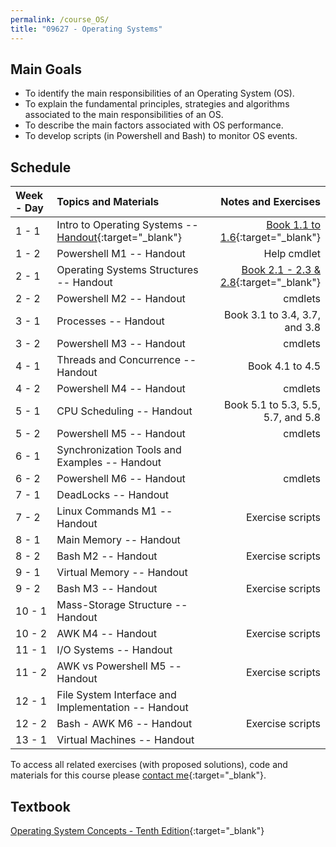 ```yaml
---
permalink: /course_OS/
title: "09627 - Operating Systems"
---
```

## Main Goals

- To identify the main responsibilities of an Operating System (OS). 
- To explain the fundamental principles, strategies and algorithms associated to the main responsibilities of an OS.
- To describe the main factors associated with OS performance.
- To develop scripts (in Powershell and Bash) to monitor OS events.


## Schedule

| Week - Day | Topics and Materials                                                                                                                                       |                                                                                                         Notes  and Exercises |
|:-----------|:-----------------------------------------------------------------------------------------------------------------------------------------------------------|-----------------------------------------------------------------------------------------------------------------------------:|
| 1 - 1      | Intro to Operating Systems -- [Handout](https://drive.google.com/file/d/1XtT9bVDjWAjLhSz0cnyupl6xy3RITrYQ/view?usp=sharing){:target="_blank"}              |      [Book 1.1 to 1.6](https://drive.google.com/file/d/184aeT45KvIfGFcFSRp8CyUCvjZ361NeM/view?usp=sharing){:target="_blank"} |
| 1 - 2      | Powershell M1 -- Handout                                                                                                                                   |                                                                                                                  Help cmdlet |
| 2 - 1      | Operating Systems Structures -- Handout                                                                                                                    | [Book 2.1 - 2.3 & 2.8](https://drive.google.com/file/d/1ReDp91IANDDzBYFgSL34nO4oEAvsrMOD/view?usp=sharing){:target="_blank"} |
| 2 - 2      | Powershell M2 -- Handout                                                                                                                                   |                                                                                                                      cmdlets |
| 3 - 1      | Processes -- Handout                                                                                                                                       |                                                                                                Book 3.1 to 3.4, 3.7, and 3.8 |
| 3 - 2      | Powershell M3 -- Handout                                                                                                                                   |                                                                                                                      cmdlets |
| 4 - 1      | Threads and Concurrence -- Handout                                                                                                                         |                                                                                                              Book 4.1 to 4.5 |
| 4 - 2      | Powershell M4 -- Handout                                                                                                                                   |                                                                                                                      cmdlets |
| 5 - 1      | CPU Scheduling -- Handout                                                                                                                                  |                                                                                           Book 5.1 to 5.3, 5.5, 5.7, and 5.8 |
| 5 - 2      | Powershell M5 -- Handout                                                                                                                                   |                                                                                                                      cmdlets |
| 6 - 1      | Synchronization Tools and Examples -- Handout                                                                                                              |                                                                                                                              |
| 6 - 2      | Powershell M6 -- Handout                                                                                                                                   |                                                                                                                      cmdlets |
| 7 - 1      | DeadLocks  -- Handout                                                                                                                                      |                                                                                                                              |
| 7 - 2      | Linux Commands M1 -- Handout                                                                                                                               |                                                                                                             Exercise scripts |
| 8 - 1      | Main Memory -- Handout                                                                                                                                     |                                                                                                                              |
| 8 - 2      | Bash M2 -- Handout                                                                                                                                         |                                                                                                             Exercise scripts |
| 9 - 1      | Virtual Memory -- Handout                                                                                                                                  |                                                                                                                              |
| 9 - 2      | Bash M3 -- Handout                                                                                                                                         |                                                                                                             Exercise scripts |
| 10 - 1     | Mass-Storage Structure -- Handout                                                                                                                          |                                                                                                                              |
| 10 - 2     | AWK M4 -- Handout                                                                                                                                          |                                                                                                             Exercise scripts |
| 11 - 1     | I/O Systems -- Handout                                                                                                                                     |                                                                                                                              |
| 11 - 2     | AWK vs Powershell M5 -- Handout                                                                                                                            |                                                                                                             Exercise scripts |
| 12 - 1     | File System Interface and Implementation -- Handout                                                                                                        |                                                                                                                              |
| 12 - 2     | Bash - AWK M6 -- Handout                                                                                                                                   |                                                                                                             Exercise scripts |
| 13 - 1     | Virtual Machines -- Handout                                                                                                                                |                                                                                                                              |

To access all related exercises (with proposed solutions), code and materials for this course please [contact me](https://forms.gle/63NYpG1siX6E4KGj8){:target="_blank"}.
## Textbook

[Operating System Concepts - Tenth Edition](https://www.os-book.com/OS10/index.html){:target="_blank"}